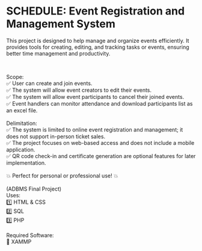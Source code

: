 # <h1>SCHEDULE: Event Registration and Management System</h1>

This project is designed to help manage and organize events efficiently. It provides tools for creating, editing, and tracking tasks or events, ensuring better time management and productivity.

<br>

Scope:<br>
✅ User can create and join events. <br>
✅ The system will allow event creators to edit their events.<br>
✅ The system will allow event participants to cancel their joined events.<br>
✅ Event handlers can monitor attendance and download participants list as an excel file.<br>
<br>
Delimitation:<br>
✅ The system is limited to online event registration and management; it does not support in-person ticket sales.<br>
✅ The project focuses on web-based access and does not include a mobile application.<br>
✅ QR code check-in and certificate generation are optional features for later implementation.<br>
<br>
💥 Perfect for personal or professional use! 💥<br>
<br>
(ADBMS Final Project)<br>
Uses:<br>
1️⃣ HTML & CSS<br>
2️⃣ SQL<br>
3️⃣ PHP<br>
<br>
Required Software:<br>
📍 XAMMP
